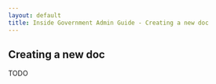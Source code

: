 ```yaml
---
layout: default
title: Inside Government Admin Guide - Creating a new doc
---
```


## Creating a new doc

TODO